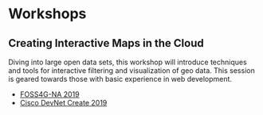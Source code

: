 
# Workshops

## Creating Interactive Maps in the Cloud

Diving into large open data sets, this workshop will introduce techniques and
tools for interactive filtering and visualization of geo data. This session is
geared towards those with basic experience in web development.

- [FOSS4G-NA 2019](foss4g/README.md)
- [Cisco DevNet Create 2019](devnetcreate/README.md)


